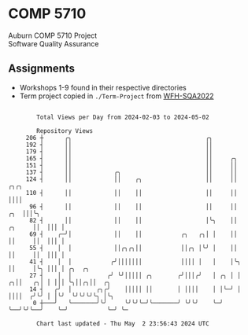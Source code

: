 # COMP 5710
Auburn COMP 5710 Project  
Software Quality Assurance

## Assignments
- Workshops 1-9 found in their respective directories
- Term project copied in `./Term-Project` from [WFH-SQA2022](https://github.com/wumphlett/WFH-SQA2022-AUBURN)

```

        Total Views per Day from 2024-02-03 to 2024-05-02

        Repository Views
     206 ┼      ╭╮                                      ╭╮
     192 ┤      ││                                      ││
     179 ┤      ││                                      ││
     165 ┤      ││                                      ││     ╭╮
     151 ┤      ││                                      ││     ││
     137 ┤      ││            ╭╮                        ││     ││
     124 ┤      ││            ││    ╭╮                  ││     ││                ╭╮╭╮
     110 ┤      ││            ││    ││                  ││     ││                ││││
      96 ┤      ││            ││    ││                  ││     ││            ╭╮  │││╰╮
      82 ┤      ││            ││    ││                  │╰╮    ││     ╭╮     ││  │││ │
      69 ┤    ╭─╯│            ││    ││           ╭╮   ╭╮│ │    ││     ││     ││  │││ │
      55 ┤    │  │            ││╭╮╭╮││           ││╭╮ │╰╯ │    ││     ││     ││  │││ │
      41 ┤    │  │           ╭╯│││││││           ││││ │   │    │╰╮    ││     │╰╮ │││ │ ╭╮  ╭╮
      27 ┤    │  │          ╭╯ ╰╯│││││ ╭╮       ╭╯│││╭╯   │ ╭╮ │ │  ╭╮││   ╭╮│ │ │││ ╰╮││╭╮││  ╭╮
      14 ┤   ╭╯  │       ╭╮╭╯    │││││ ││       │ ││││    │ │╰─╯ │  ││││  ╭╯╰╯ │ │╰╯  ╰╯╰╯╰╯╰╮ │╰╮
       0 ┼───╯   ╰───────╯╰╯     ╰╯╰╯╰─╯╰───────╯ ╰╯╰╯    ╰─╯    ╰──╯╰╯╰──╯    ╰─╯           ╰─╯ ╰─

        Chart last updated - Thu May  2 23:56:43 2024 UTC
        
```
